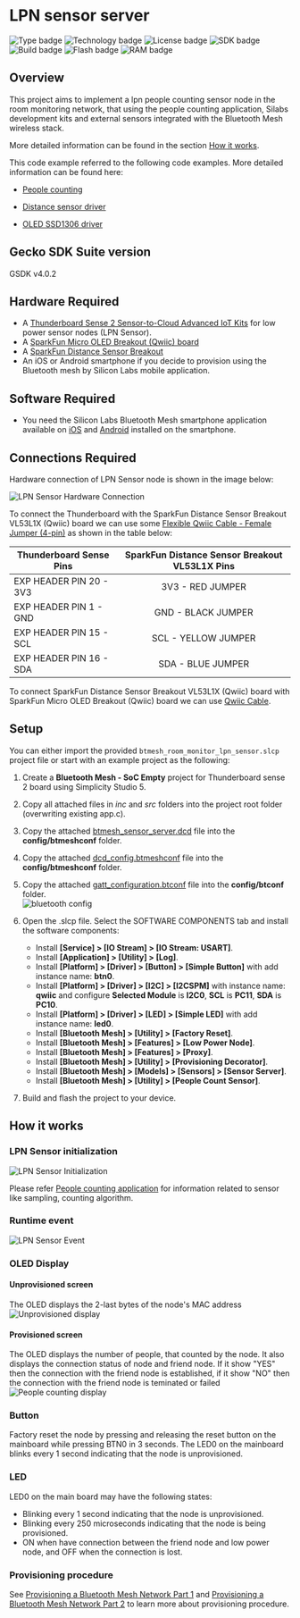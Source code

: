 # LPN sensor server
![Type badge](https://img.shields.io/badge/dynamic/json?url=https://raw.githubusercontent.com/SiliconLabs/application_examples_ci/master/bluetooth_mesh_applications/btmesh_room_monitor_lpn_sensor_common.json&label=Type&query=type&color=green)
![Technology badge](https://img.shields.io/badge/dynamic/json?url=https://raw.githubusercontent.com/SiliconLabs/application_examples_ci/master/bluetooth_mesh_applications/btmesh_room_monitor_lpn_sensor_common.json&label=Technology&query=technology&color=green)
![License badge](https://img.shields.io/badge/dynamic/json?url=https://raw.githubusercontent.com/SiliconLabs/application_examples_ci/master/bluetooth_mesh_applications/btmesh_room_monitor_lpn_sensor_common.json&label=License&query=license&color=green)
![SDK badge](https://img.shields.io/badge/dynamic/json?url=https://raw.githubusercontent.com/SiliconLabs/application_examples_ci/master/bluetooth_mesh_applications/btmesh_room_monitor_lpn_sensor_common.json&label=SDK&query=sdk&color=green)
![Build badge](https://img.shields.io/endpoint?url=https://raw.githubusercontent.com/SiliconLabs/application_examples_ci/master/bluetooth_mesh_applications/btmesh_room_monitor_lpn_sensor_build_status.json)
![Flash badge](https://img.shields.io/badge/dynamic/json?url=https://raw.githubusercontent.com/SiliconLabs/application_examples_ci/master/bluetooth_mesh_applications/btmesh_room_monitor_lpn_sensor_common.json&label=Flash&query=flash&color=blue)
![RAM badge](https://img.shields.io/badge/dynamic/json?url=https://raw.githubusercontent.com/SiliconLabs/application_examples_ci/master/bluetooth_mesh_applications/btmesh_room_monitor_lpn_sensor_common.json&label=RAM&query=ram&color=blue)

## Overview

This project aims to implement a lpn people counting sensor node in the room monitoring network, that using the people counting application, Silabs development kits and external sensors integrated with the Bluetooth Mesh wireless stack.

More detailed information can be found in the section [How it works](#how-it-works).

This code example referred to the following code examples. More detailed information can be found here:

- [People counting](https://github.com/SiliconLabs/bluetooth_applications_staging/tree/feature/people_counting/bluetooth_people_counting)

- [Distance sensor driver](https://github.com/SiliconLabs/platform_hardware_drivers/tree/master/distance_vl53l1x)

- [OLED SSD1306 driver](https://github.com/SiliconLabs/platform_hardware_drivers/tree/master/oled_ssd1306_i2c)

## Gecko SDK Suite version

GSDK v4.0.2

## Hardware Required

- A [Thunderboard Sense 2 Sensor-to-Cloud Advanced IoT Kits](https://www.silabs.com/development-tools/thunderboard/thunderboard-sense-two-kit) for low power sensor nodes (LPN Sensor).
- A [SparkFun Micro OLED Breakout (Qwiic) board](https://www.sparkfun.com/products/14532)
- A [SparkFun Distance Sensor Breakout](https://www.sparkfun.com/products/14722)
- An iOS or Android smartphone if you decide to provision using the Bluetooth mesh by Silicon Labs mobile application.

## Software Required

- You need the Silicon Labs Bluetooth Mesh smartphone application available on [iOS](https://apps.apple.com/us/app/bluetooth-mesh-by-silicon-labs/id1411352948) and [Android](https://play.google.com/store/apps/details?id=com.siliconlabs.bluetoothmesh) installed on the smartphone.

## Connections Required

Hardware connection of LPN Sensor node is shown in the image below:

![LPN Sensor Hardware Connection](images/lpn_sensor_hardware_connection.png)

To connect the Thunderboard with the SparkFun Distance Sensor Breakout VL53L1X (Qwiic) board we can use some [Flexible Qwiic Cable - Female Jumper (4-pin)](https://www.sparkfun.com/products/17261) as shown in the table below:

| Thunderboard Sense Pins     |  SparkFun Distance Sensor Breakout VL53L1X Pins |
|-----------------------------|:-----------------------------------------------:|
| EXP HEADER PIN 20  - 3V3    |  3V3 - RED JUMPER                               |
| EXP HEADER PIN 1 - GND      |  GND - BLACK JUMPER                             |
| EXP HEADER PIN 15 - SCL     |  SCL - YELLOW JUMPER                            |
| EXP HEADER PIN 16 - SDA     |  SDA - BLUE JUMPER                              |

To connect SparkFun Distance Sensor Breakout VL53L1X (Qwiic) board with SparkFun Micro OLED Breakout (Qwiic) board we can use [Qwiic Cable](https://www.sparkfun.com/products/14427).

## Setup

You can either import the provided `btmesh_room_monitor_lpn_sensor.slcp` project file or start with an example project as the following:

1. Create a **Bluetooth Mesh - SoC Empty** project for Thunderboard sense 2 board using Simplicity Studio 5.
2. Copy all attached files in *inc* and *src* folders into the project root folder (overwriting existing app.c).
3. Copy the attached [btmesh_sensor_server.dcd](config/btmesh_sensor_server.dcd) file into the **config/btmeshconf** folder.
4. Copy the attached [dcd_config.btmeshconf](config/dcd_config.btmeshconf) file into the **config/btmeshconf** folder.  
5. Copy the attached [gatt_configuration.btconf](config/gatt_configuration.btconf) file into the **config/btconf** folder.  
![bluetooth config](images/bluetooth_config.png)  

6. Open the .slcp file. Select the SOFTWARE COMPONENTS tab and install the software components:
    - Install **[Service] > [IO Stream] > [IO Stream: USART]**.
    - Install **[Application] > [Utility] > [Log]**.
    - Install **[Platform] > [Driver] > [Button] > [Simple Button]** with add instance name: **btn0**.
    - Install **[Platform] > [Driver] > [I2C] > [I2CSPM]** with instance name: **qwiic** and configure  **Selected Module** is **I2C0**, **SCL** is **PC11**, **SDA** is **PC10**.
    - Install **[Platform] > [Driver] > [LED] > [Simple LED]** with add instance name: **led0**.
    - Install **[Bluetooth Mesh] > [Utility] > [Factory Reset]**.
    - Install **[Bluetooth Mesh] > [Features] > [Low Power Node]**.
    - Install **[Bluetooth Mesh] > [Features] > [Proxy]**.
    - Install **[Bluetooth Mesh] > [Utility] > [Provisioning Decorator]**.
    - Install **[Bluetooth Mesh] > [Models] > [Sensors] > [Sensor Server]**.
    - Install **[Bluetooth Mesh] > [Utility] > [People Count Sensor]**.

7. Build and flash the project to your device.

## How it works

### LPN Sensor initialization

![LPN Sensor Initialization](images/lpn_sensor_init.png)

Please refer [People counting application](https://github.com/SiliconLabs/bluetooth_applications_staging/tree/feature/people_counting/bluetooth_people_counting) for information related to sensor like sampling, counting algorithm.

### Runtime event

![LPN Sensor Event](images/lpn_sensor_event.png)

### OLED Display

#### Unprovisioned screen

The OLED displays the 2-last bytes of the node's MAC address
![Unprovisioned display](images/oled_unprovisioned_display.png)  

#### Provisioned screen

The OLED displays the number of people, that counted by the node. It also displays the connection status of node and friend node. If it show "YES" then the connection with the friend node is established, if it show "NO" then the connection with the friend node is teminated or failed
![People counting display](images/oled_people_counting_display.png)

### Button

Factory reset the node by pressing and releasing the reset button on the mainboard while pressing BTN0 in 3 seconds. The LED0 on the mainboard blinks every 1 second indicating that the node is unprovisioned.

### LED

LED0 on the main board may have the following states:

- Blinking every 1 second indicating that the node is unprovisioned.
- Blinking every 250 microseconds indicating that the node is being provisioned.
- ON when have connection between the friend node and low power node, and OFF when the connection is lost.

### Provisioning procedure

See [Provisioning a Bluetooth Mesh Network Part 1](https://www.bluetooth.com/blog/provisioning-a-bluetooth-mesh-network-part-1/) and [Provisioning a Bluetooth Mesh Network Part 2](https://www.bluetooth.com/blog/provisioning-a-bluetooth-mesh-network-part-2/) to learn more about provisioning procedure.
